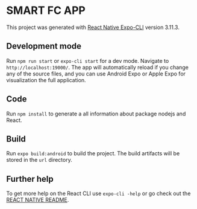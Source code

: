 # SMART FC APP

This project was generated with [React Native Expo-CLI](https://github.com/expo/react-native/archive/sdk-35.0.0.tar.gz) version 3.11.3.

## Development mode

Run `npm run start` or `expo-cli start` for a dev mode. Navigate to `http://localhost:19000/`. The app will automatically reload if you change any of the source files, and you can use Android Expo or Apple Expo for visualization the full application.

## Code

Run `npm install` to generate a all information about package nodejs and React.

## Build

Run `expo build:android` to build the project. The build artifacts will be stored in the `url` directory.

## Further help

To get more help on the React CLI use `expo-cli -help` or go check out the [REACT NATIVE README](https://docs.expo.io/versions/latest/).
